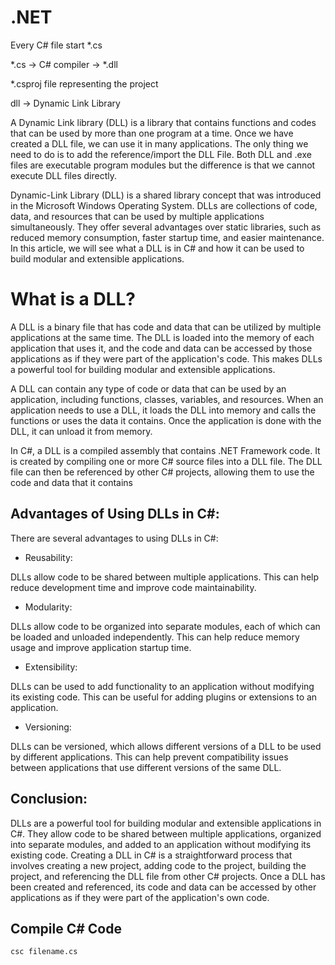 # .NET
Every C# file start *.cs

*.cs -> C# compiler -> *.dll

*.csproj file representing the project

dll -> Dynamic Link Library

A Dynamic Link library (DLL) is a library that contains functions and codes that can be used by more than one program at a time. 
Once we have created a DLL file, we can use it in many applications. 
The only thing we need to do is to add the reference/import the DLL File. 
Both DLL and .exe files are executable program modules but the difference is that we cannot execute DLL files directly.

Dynamic-Link Library (DLL) is a shared library concept that was introduced in the Microsoft Windows Operating System. DLLs are collections of code, data, and resources that can be used by multiple applications simultaneously. They offer several advantages over static libraries, such as reduced memory consumption, faster startup time, and easier maintenance. In this article, we will see what a DLL is in C# and how it can be used to build modular and extensible applications.

# What is a DLL?
A DLL is a binary file that has code and data that can be utilized by multiple applications at the same time. The DLL is loaded into the memory of each application that uses it, and the code and data can be accessed by those applications as if they were part of the application's code. This makes DLLs a powerful tool for building modular and extensible applications.

A DLL can contain any type of code or data that can be used by an application, including functions, classes, variables, and resources. When an application needs to use a DLL, it loads the DLL into memory and calls the functions or uses the data it contains. Once the application is done with the DLL, it can unload it from memory.

In C#, a DLL is a compiled assembly that contains .NET Framework code. It is created by compiling one or more C# source files into a DLL file. The DLL file can then be referenced by other C# projects, allowing them to use the code and data that it contains

## Advantages of Using DLLs in C#:
There are several advantages to using DLLs in C#:

* Reusability:

DLLs allow code to be shared between multiple applications. This can help reduce development time and improve code maintainability.

* Modularity:

DLLs allow code to be organized into separate modules, each of which can be loaded and unloaded independently. This can help reduce memory usage and improve application startup time.

* Extensibility:

DLLs can be used to add functionality to an application without modifying its existing code. This can be useful for adding plugins or extensions to an application.

* Versioning:

DLLs can be versioned, which allows different versions of a DLL to be used by different applications. This can help prevent compatibility issues between applications that use different versions of the same DLL.

## Conclusion:
DLLs are a powerful tool for building modular and extensible applications in C#. They allow code to be shared between multiple applications, organized into separate modules, and added to an application without modifying its existing code. Creating a DLL in C# is a straightforward process that involves creating a new project, adding code to the project, building the project, and referencing the DLL file from other C# projects. Once a DLL has been created and referenced, its code and data can be accessed by other applications as if they were part of the application's own code.

## Compile C# Code
```
csc filename.cs
```
